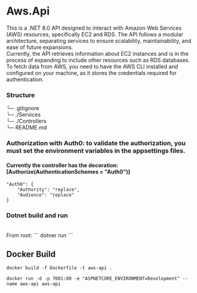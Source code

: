 # Aws.Api
This is a .NET 8.0 API designed to interact with Amazon Web Services (AWS) resources, specifically EC2 and RDS. The API follows a modular architecture, separating services to ensure scalability, maintainability, and ease of future expansions.
<br>
Currently, the API retrieves information about EC2 instances and is in the process of expanding to include other resources such as RDS databases. To fetch data from AWS, you need to have the AWS CLI installed and configured on your machine, as it stores the credentials required for authentication.

### Structure
└─ .gitignore <br>
└─ ./Services <br>
└─ ./Controllers <br>
└─ README.md <br>

### Authorization with Auth0: to validate the authorization, you must set the environment variables in the appsettings files.
#### Currently the controller has the decoration: [Authorize(AuthenticationSchemes = "Auth0")]
```
"Auth0": {
    "Authority": "replace",
    "Audience": "replace"
}
```

### Dotnet build and run

<br>
From root:
```
dotner run
```

## Docker Build

```
docker build -f Dockerfile -t aws-api .
```
```
docker run -d -p 7001:80 -e "ASPNETCORE_ENVIRONMENT=Development" --name aws-api aws-api
```